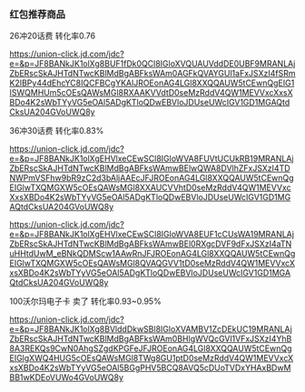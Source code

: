 ### 红包推荐商品

26冲20话费  转化率0.76

https://union-click.jd.com/jdc?e=&p=JF8BANkJK1olXg8BUF1fDk0QCl8IGloXVQUAUVddDE0UBF9MRANLAjZbERscSkAJHTdNTwcKBlMdBgABFksWAm0AGFkQVAYGUl1aFxJSXzI4fSRmK2IBPy44dEhcYC8IQCFBCgYKAlJROEonAG4LGl8XXQQAUW5tCEwnQgEIG1ISWQMHUm5cOEsQAWsMGl8RXAAKVVdtD0seMzRddV4QW1MEVVxcXxsXBDo4K2sWbTYyVG5eOAl5ADgKTloQDwEBVloJDUseUWcIGV1GD1MGAQtdCksUA204GVoUWQ8y

36冲30话费 转化率0.83%

https://union-click.jd.com/jdc?e=&p=JF8BANkJK1olXgEHVlxeCEwSCl8IGloWVA8FUVtUCUkRB19MRANLAjZbERscSkAJHTdNTwcKBlMdBgABFksWAmwBElwQWA8DVlhZFxJSXzI4TDNWPmVSFhw9bR9zC2d3bAljAAEcJFJROEonAG4LGl8XXQQAUW5tCEwnQgEIGlwTXQMGXW5cOEsQAWsMGl8XXAUCVVhtD0seMzRddV4QW1MEVVxcXxsXBDo4K2sWbTYyVG5eOAl5ADgKTloQDwEBVloJDUseUWcIGV1GD1MGAQtdCksUA204GVoUWQ8y

https://union-click.jd.com/jdc?e=&p=JF8BANkJK1olXgEHVlxeCEwSCl8IGloWVA8EUF1cCUsWA19MRANLAjZbERscSkAJHTdNTwcKBlMdBgABFksWAmwBEl0RXgcDVF9dFxJSXzI4aTNuHHtdUwM_eBNkQDMScw1AAwRnJFJROEonAG4LGl8XXQQAUW5tCEwnQgEIGlwTXQMGXW5cOEsQAWsMGl8QVAQGVV1tD0seMzRddV4QW1MEVVxcXxsXBDo4K2sWbTYyVG5eOAl5ADgKTloQDwEBVloJDUseUWcIGV1GD1MGAQtdCksUA204GVoUWQ8y

100沃尔玛电子卡 卖了 转化率0.93~0.95%

https://union-click.jd.com/jdc?e=&p=JF8BANkJK1olXg8BVlddDkwSBl8IGloXVAMBV1ZcDEkUC19MRANLAjZbERscSkAJHTdNTwcKBlMdBgABFksWAm0BHlgWVQcGVl1VFxJSXzI4YhB8A3REKQs9CwN0AhgSZgdKPGFeJFJROEonAG4LGl8XXQQAUW5tCEwnQgEIGlgXWQ4HUG5cOEsQAWsMGl8TWg8GU1ptD0seMzRddV4QW1MEVVxcXxsXBDo4K2sWbTYyVG5eOAl5BGgPHV5BCQ8AVQ5cDUoTVDxYHAxBDwMBB1wKDEoVUWo4GVoUWQ8y

